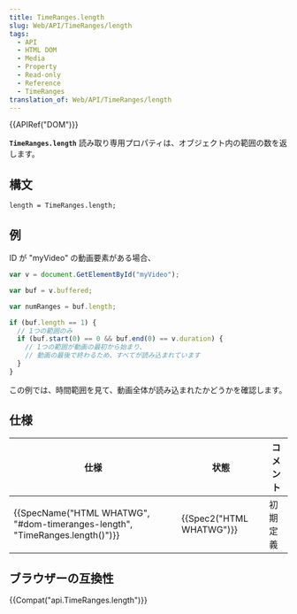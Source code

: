 ```yaml
---
title: TimeRanges.length
slug: Web/API/TimeRanges/length
tags:
  - API
  - HTML DOM
  - Media
  - Property
  - Read-only
  - Reference
  - TimeRanges
translation_of: Web/API/TimeRanges/length
---
```

{{APIRef("DOM")}}

**`TimeRanges.length`** 読み取り専用プロパティは、オブジェクト内の範囲の数を返します。

## 構文

    length = TimeRanges.length;

## 例

ID が "myVideo" の動画要素がある場合、

```js
var v = document.GetElementById("myVideo");

var buf = v.buffered;

var numRanges = buf.length;

if (buf.length == 1) {
  // 1つの範囲のみ
  if (buf.start(0) == 0 && buf.end(0) == v.duration) {
    // 1つの範囲が動画の最初から始まり、
    // 動画の最後で終わるため、すべてが読み込まれています
  }
}
```

この例では、時間範囲を見て、動画全体が読み込まれたかどうかを確認します。

## 仕様

| 仕様                                                                                                 | 状態                             | コメント |
| ---------------------------------------------------------------------------------------------------- | -------------------------------- | -------- |
| {{SpecName("HTML WHATWG", "#dom-timeranges-length", "TimeRanges.length()")}} | {{Spec2("HTML WHATWG")}} | 初期定義 |

## ブラウザーの互換性

{{Compat("api.TimeRanges.length")}}
